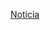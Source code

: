[Noticia](https://www.xataka.com/robotica-e-ia/sam-altman-hablo-invertir-siete-billones-dolares-chips-barbaridad-ha-explicado-mejor-cifra)